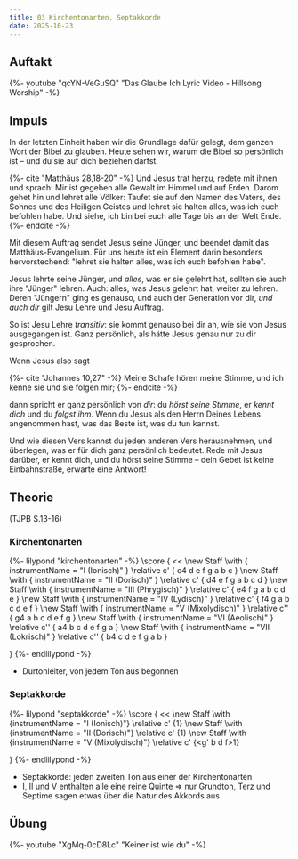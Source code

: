 ```yaml
---
title: 03 Kirchentonarten, Septakkorde
date: 2025-10-23
---
```


## Auftakt

{%- youtube "qcYN-VeGuSQ" "Das Glaube Ich Lyric Video - Hillsong Worship" -%}

## Impuls

In der letzten Einheit haben wir die Grundlage dafür gelegt, dem ganzen Wort der Bibel zu glauben. Heute sehen wir, warum die Bibel so persönlich ist – und du sie auf dich beziehen darfst.

{%- cite "Matthäus 28,18-20" -%}
Und Jesus trat herzu, redete mit ihnen und sprach: Mir ist gegeben alle Gewalt im Himmel und auf Erden. Darom gehet hin und lehret alle Völker: Taufet sie auf den Namen des Vaters, des Sohnes und des Heiligen Geistes und lehret sie halten alles, was ich euch befohlen habe. Und siehe, ich bin bei euch alle Tage bis an der Welt Ende.
{%- endcite -%}

Mit diesem Auftrag sendet Jesus seine Jünger, und beendet damit das Matthäus-Evangelium. Für uns heute ist ein Element darin besonders hervorstechend: "lehret sie halten alles, was ich euch befohlen habe".

Jesus lehrte seine Jünger, und _alles_, was er sie gelehrt hat, sollten sie auch ihre "Jünger" lehren. Auch: alles, was Jesus gelehrt hat, weiter zu lehren. Deren "Jüngern" ging es genauso, und auch der Generation vor dir, _und auch dir_ gilt Jesu Lehre und Jesu Auftrag.

So ist Jesu Lehre _transitiv_: sie kommt genauso bei dir an, wie sie von Jesus ausgegangen ist. Ganz persönlich, als hätte Jesus genau nur zu dir gesprochen.

Wenn Jesus also sagt

{%- cite "Johannes 10,27" -%}
Meine Schafe hören meine Stimme, und ich kenne sie und sie folgen mir;
{%- endcite -%}

dann spricht er ganz persönlich von _dir_: du _hörst seine Stimme_, er _kennt dich_ und du _folgst ihm_. Wenn du Jesus als den Herrn Deines Lebens angenommen hast, was das Beste ist, was du tun kannst.

Und wie diesen Vers kannst du jeden anderen Vers herausnehmen, und überlegen, was er für dich ganz persönlich bedeutet. Rede mit Jesus darüber, er kennt dich, und du hörst seine Stimme – dein Gebet ist keine Einbahnstraße, erwarte eine Antwort!

## Theorie

(TJPB S.13-16)

### Kirchentonarten

{%- lilypond "kirchentonarten" -%}
\score {
  <<
    \new Staff \with { instrumentName = "I (Ionisch)" } \relative c' { c4 d e f g a b c }
    \new Staff \with { instrumentName = "II (Dorisch)" } \relative c' { d4 e f g a b c d }
    \new Staff \with { instrumentName = "III (Phrygisch)" } \relative c' { e4 f g a b c d e }
    \new Staff \with { instrumentName = "IV (Lydisch)" } \relative c' { f4 g a b c d e f }
    \new Staff \with { instrumentName = "V (Mixolydisch)" } \relative c'' { g4 a b c d e f g }
    \new Staff \with { instrumentName = "VI (Aeolisch)" } \relative c'' { a4 b c d e f g a }
    \new Staff \with { instrumentName = "VII (Lokrisch)" } \relative c'' { b4 c d e f g a b }
  >>
}
{%- endlilypond -%}

- Durtonleiter, von jedem Ton aus begonnen

### Septakkorde

{%- lilypond "septakkorde" -%}
\score {
  <<
    \new Staff \with {instrumentName = "I (Ionisch)"} \relative c' {<c e g b>1}
    \new Staff \with {instrumentName = "II (Dorisch)"} \relative c' {<d f a c>1}
    \new Staff \with {instrumentName = "V (Mixolydisch)"} \relative c' {<g' b d f>1}
  >>
}
{%- endlilypond -%}

- Septakkorde: jeden zweiten Ton aus einer der Kirchentonarten
- I, II und V enthalten alle eine reine Quinte => nur Grundton, Terz und Septime sagen etwas über die Natur des Akkords aus

## Übung

{%- youtube "XgMq-0cD8Lc" "Keiner ist wie du" -%}
